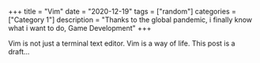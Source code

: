 +++
title = "Vim"
date = "2020-12-19"
tags = ["random"]
categories = ["Category 1"]
description = "Thanks to the global pandemic, i finally know what i want to do, Game Development"
+++

Vim is not just a terminal text editor. Vim is a way of life. This post is a draft...
